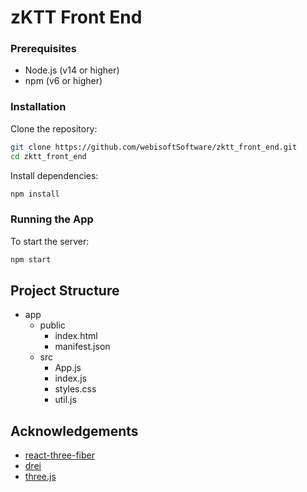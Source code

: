# zKTT Front End

### Prerequisites
- Node.js (v14 or higher)
- npm (v6 or higher)

### Installation
Clone the repository:
   
   ```sh
   git clone https://github.com/webisoftSoftware/zktt_front_end.git
   cd zktt_front_end
   ```
   
Install dependencies:
   
   ```sh
   npm install
   ```

### Running the App
To start the  server:
    
   ```sh
   npm start
   ```

## Project Structure

- app
  - public
    - index.html
    - manifest.json
  - src
    - App.js
    - index.js
    - styles.css
    - util.js

## Acknowledgements
- [react-three-fiber](https://github.com/pmndrs/react-three-fiber)
- [drei](https://github.com/pmndrs/drei)
- [three.js](https://threejs.org/)